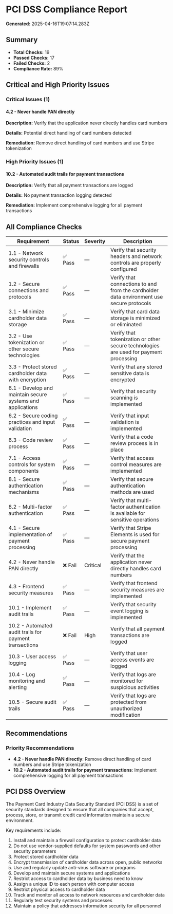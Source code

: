 # PCI DSS Compliance Report

**Generated:** 2025-04-16T19:07:14.283Z

## Summary

- **Total Checks:** 19
- **Passed Checks:** 17
- **Failed Checks:** 2
- **Compliance Rate:** 89%

## Critical and High Priority Issues

### Critical Issues (1)

#### 4.2 - Never handle PAN directly

**Description:** Verify that the application never directly handles card numbers

**Details:** Potential direct handling of card numbers detected

**Remediation:** Remove direct handling of card numbers and use Stripe tokenization

### High Priority Issues (1)

#### 10.2 - Automated audit trails for payment transactions

**Description:** Verify that all payment transactions are logged

**Details:** No payment transaction logging detected

**Remediation:** Implement comprehensive logging for all payment transactions

## All Compliance Checks

| Requirement | Status | Severity | Description |
|-------------|--------|----------|-------------|
| 1.1 - Network security controls and firewalls | ✅ Pass | — | Verify that security headers and network controls are properly configured |
| 1.2 - Secure connections and protocols | ✅ Pass | — | Verify that connections to and from the cardholder data environment use secure protocols |
| 3.1 - Minimize cardholder data storage | ✅ Pass | — | Verify that card data storage is minimized or eliminated |
| 3.2 - Use tokenization or other secure technologies | ✅ Pass | — | Verify that tokenization or other secure technologies are used for payment processing |
| 3.3 - Protect stored cardholder data with encryption | ✅ Pass | — | Verify that any stored sensitive data is encrypted |
| 6.1 - Develop and maintain secure systems and applications | ✅ Pass | — | Verify that security scanning is implemented |
| 6.2 - Secure coding practices and input validation | ✅ Pass | — | Verify that input validation is implemented |
| 6.3 - Code review process | ✅ Pass | — | Verify that a code review process is in place |
| 7.1 - Access controls for system components | ✅ Pass | — | Verify that access control measures are implemented |
| 8.1 - Secure authentication mechanisms | ✅ Pass | — | Verify that secure authentication methods are used |
| 8.2 - Multi-factor authentication | ✅ Pass | — | Verify that multi-factor authentication is available for sensitive operations |
| 4.1 - Secure implementation of payment processing | ✅ Pass | — | Verify that Stripe Elements is used for secure payment processing |
| 4.2 - Never handle PAN directly | ❌ Fail | Critical | Verify that the application never directly handles card numbers |
| 4.3 - Frontend security measures | ✅ Pass | — | Verify that frontend security measures are implemented |
| 10.1 - Implement audit trails | ✅ Pass | — | Verify that security event logging is implemented |
| 10.2 - Automated audit trails for payment transactions | ❌ Fail | High | Verify that all payment transactions are logged |
| 10.3 - User access logging | ✅ Pass | — | Verify that user access events are logged |
| 10.4 - Log monitoring and alerting | ✅ Pass | — | Verify that logs are monitored for suspicious activities |
| 10.5 - Secure audit trails | ✅ Pass | — | Verify that logs are protected from unauthorized modification |

## Recommendations

### Priority Recommendations

- **4.2 - Never handle PAN directly**: Remove direct handling of card numbers and use Stripe tokenization
- **10.2 - Automated audit trails for payment transactions**: Implement comprehensive logging for all payment transactions

## PCI DSS Overview

The Payment Card Industry Data Security Standard (PCI DSS) is a set of security standards designed to ensure that all companies that accept, process, store, or transmit credit card information maintain a secure environment.

Key requirements include:

1. Install and maintain a firewall configuration to protect cardholder data
2. Do not use vendor-supplied defaults for system passwords and other security parameters
3. Protect stored cardholder data
4. Encrypt transmission of cardholder data across open, public networks
5. Use and regularly update anti-virus software or programs
6. Develop and maintain secure systems and applications
7. Restrict access to cardholder data by business need to know
8. Assign a unique ID to each person with computer access
9. Restrict physical access to cardholder data
10. Track and monitor all access to network resources and cardholder data
11. Regularly test security systems and processes
12. Maintain a policy that addresses information security for all personnel
